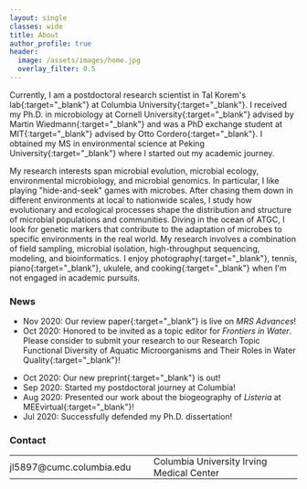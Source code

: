 ```yaml
---
layout: single
classes: wide
title: About
author_profile: true
header:
  image: /assets/images/home.jpg
  overlay_filter: 0.5
---
```


Currently, I am a postdoctoral research scientist in [Tal Korem's lab](https://www.koremlab.science){:target="_blank"} at [Columbia University](https://www.columbia.edu){:target="_blank"}. I received my Ph.D. in microbiology at [Cornell University](https://www.cornell.edu){:target="_blank"} advised by [Martin Wiedmann](https://foodsafety.foodscience.cornell.edu){:target="_blank"} and was a PhD exchange student at [MIT](http://www.mit.edu){:target="_blank"} advised by [Otto Cordero](https://www.corderolab.org/research/){:target="_blank"}. I obtained my MS in environmental science at [Peking University](http://english.pku.edu.cn){:target="_blank"} where I started out my academic journey. 

My research interests span microbial evolution, microbial ecology, environmental microbiology, and microbial genomics. In particular, I like playing "hide-and-seek" games with microbes. After chasing them down in different environments at local to nationwide scales, I study how evolutionary and ecological processes shape the distribution and structure of microbial populations and communities. Diving in the ocean of ATGC, I look for genetic markers that contribute to the adaptation of microbes to specific environments in the real world. My research involves a combination of field sampling, microbial isolation, high-throughput sequencing, modeling, and bioinformatics. I enjoy [photography](https://500px.com/cccelialiao){:target="_blank"}, tennis, [piano](https://list.youku.com/albumlist/show/id_51847948.html?spm=a2h0j.11185381.bpmodule-playpage-righttitle.5~H2~A){:target="_blank"}, ukulele, and [cooking](https://photos.app.goo.gl/9taqK59gWNfDu55JA){:target="_blank"} when I'm not engaged in academic pursuits.

### News
- Nov 2020: Our [review paper](https://www.cambridge.org/core/journals/mrs-advances/article/angstrom-and-nanoscale-porebased-nucleic-acid-sequencing-of-current-and-emergent-pathogens/E2A1A912402C3993C3F99668A8567FB4){:target="_blank"} is live on _MRS Advances_!
- Oct 2020: Honored to be invited as a topic editor for _Frontiers in Water_. Please consider to submit your research to our Research Topic [Functional Diversity of Aquatic Microorganisms and Their Roles in Water Quality](https://www.frontiersin.org/research-topics/17055/functional-diversity-of-aquatic-microorganisms-and-their-roles-in-water-quality){:target="_blank"}!
<!-- - Oct 2020: Our paper "Ångström- and nano-scale pore-based nucleic acid sequencing of current and emergent pathogens" was accepted to MRS Advances! -->
- Oct 2020: Our new [preprint](https://www.biorxiv.org/content/10.1101/2020.06.30.181495v2){:target="_blank"} is out!
- Sep 2020: Started my postdoctoral journey at Columbia!
- Aug 2020: Presented our work about the biogeography of _Listeria_ at [MEEvirtual](https://www.meevirtual.org){:target="_blank"}!
- Jul 2020: Successfully defended my Ph.D. dissertation!
  

### Contact

<table style="width:100%">
<tr>
	<td width="50%"><a  href="mailto:jl5897@cumc.columbia.edu" title="Email me"><i class="fa fa-fw fa-envelope"></i> jl5897@cumc.columbia.edu</a></td>
	<td width="50%"><a href="https://www.google.com/maps/search/Columbia+University+Irving+Medical+Center/@40.8417689,-73.9441223,17z/data=!3m1!4b1" title="Show on map" target="_blank"><i class="fa fa-fw fa-map-marker"></i> Columbia University Irving Medical Center </a></td>
</tr>
</table>

<style type="text/css">
  table, td {
    border: 0px solid black;
  }
  td {
    padding: 0px;
  }
	a {
		text-decoration: none;
	}
</style>
